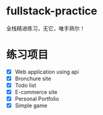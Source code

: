 # fullstack-practice

全栈精进练习，无它，唯手熟尔！

# 练习项目

- [x] Web application using api
- [x] Bronchure site
- [x] Todo list
- [x] E-commerce site
- [x] Personal Portfolio
- [x] Simple game
